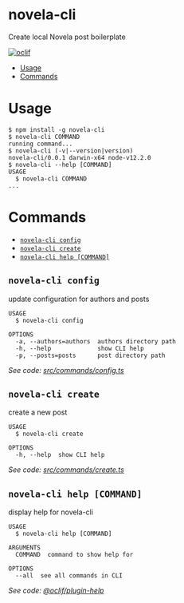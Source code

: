 novela-cli
======================

Create local Novela post boilerplate

[![oclif](https://img.shields.io/badge/cli-oclif-brightgreen.svg)](https://oclif.io)
<!-- [![Version](https://img.shields.io/npm/v/novela-cli.svg)](https://npmjs.org/package/novela-cli)
[![Downloads/week](https://img.shields.io/npm/dw/novela-cli.svg)](https://npmjs.org/package/novela-cli)
[![License](https://img.shields.io/npm/l/novela-cli.svg)](https://github.com/kyrelldixon/novela-cli/blob/master/package.json) -->

<!-- toc -->
* [Usage](#usage)
* [Commands](#commands)
<!-- tocstop -->
# Usage
<!-- usage -->
```sh-session
$ npm install -g novela-cli
$ novela-cli COMMAND
running command...
$ novela-cli (-v|--version|version)
novela-cli/0.0.1 darwin-x64 node-v12.2.0
$ novela-cli --help [COMMAND]
USAGE
  $ novela-cli COMMAND
...
```
<!-- usagestop -->
# Commands
<!-- commands -->
* [`novela-cli config`](#novela-cli-config)
* [`novela-cli create`](#novela-cli-create)
* [`novela-cli help [COMMAND]`](#novela-cli-help-command)

## `novela-cli config`

update configuration for authors and posts

```
USAGE
  $ novela-cli config

OPTIONS
  -a, --authors=authors  authors directory path
  -h, --help             show CLI help
  -p, --posts=posts      post directory path
```

_See code: [src/commands/config.ts](https://github.com/kyrelldixon/novela-cli/blob/v0.0.1/src/commands/config.ts)_

## `novela-cli create`

create a new post

```
USAGE
  $ novela-cli create

OPTIONS
  -h, --help  show CLI help
```

_See code: [src/commands/create.ts](https://github.com/kyrelldixon/novela-cli/blob/v0.0.1/src/commands/create.ts)_

## `novela-cli help [COMMAND]`

display help for novela-cli

```
USAGE
  $ novela-cli help [COMMAND]

ARGUMENTS
  COMMAND  command to show help for

OPTIONS
  --all  see all commands in CLI
```

_See code: [@oclif/plugin-help](https://github.com/oclif/plugin-help/blob/v2.2.3/src/commands/help.ts)_
<!-- commandsstop -->
